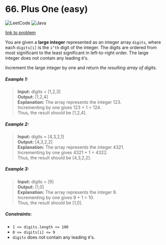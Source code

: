 # 66. Plus One (easy)

![LeetCode](https://img.shields.io/badge/LeetCode-000000?style=for-the-badge&logo=LeetCode&logoColor=#d16c06)
![Java](https://img.shields.io/badge/java-%23ED8B00.svg?style=for-the-badge&logo=openjdk&logoColor=white)

[link to problem](https://leetcode.com/problems/plus-one/description/)

You are given a **large integer** represented as an integer array `digits`, where each `digits[i]` is the `i^th` digit
of
the
integer. The digits are ordered from most significant to the least significant in left-to-right order. The large integer
does not contain any leading `0`'s.

Increment the large integer by one and return _the resulting array of digits_.

##### Example 1:

> **Input:** digits = [1,2,3] <br>
> **Output:** [1,2,4] <br>
> **Explanation:** The array represents the integer 123. <br>
> Incrementing by one gives 123 + 1 = 124. <br>
> Thus, the result should be [1,2,4]. <br>

##### Example 2:

> **Input:** digits = [4,3,2,1] <br>
> **Output:** [4,3,2,2] <br>
> **Explanation:** The array represents the integer 4321. <br>
> Incrementing by one gives 4321 + 1 = 4322. <br>
> Thus, the result should be [4,3,2,2]. <br>

##### Example 3:

> **Input:** digits = [9] <br>
> **Output:** [1,0] <br>
> **Explanation:** The array represents the integer 9. <br>
> Incrementing by one gives 9 + 1 = 10. <br>
> Thus, the result should be [1,0]. <br>

##### Constraints:

* `1 <= digits.length <= 100`
* `0 <= digits[i] <= 9`
* `digits` does not contain any leading `0`'s.